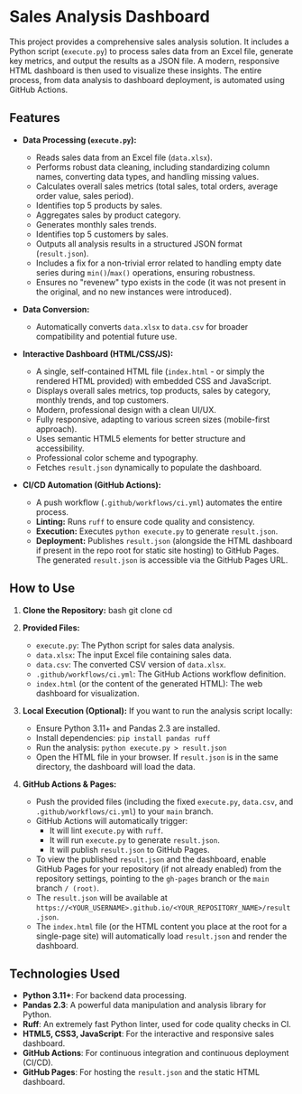 # Sales Analysis Dashboard

This project provides a comprehensive sales analysis solution. It includes a Python script (`execute.py`) to process sales data from an Excel file, generate key metrics, and output the results as a JSON file. A modern, responsive HTML dashboard is then used to visualize these insights. The entire process, from data analysis to dashboard deployment, is automated using GitHub Actions.

## Features

*   **Data Processing (`execute.py`):**
    *   Reads sales data from an Excel file (`data.xlsx`).
    *   Performs robust data cleaning, including standardizing column names, converting data types, and handling missing values.
    *   Calculates overall sales metrics (total sales, total orders, average order value, sales period).
    *   Identifies top 5 products by sales.
    *   Aggregates sales by product category.
    *   Generates monthly sales trends.
    *   Identifies top 5 customers by sales.
    *   Outputs all analysis results in a structured JSON format (`result.json`).
    *   Includes a fix for a non-trivial error related to handling empty date series during `min()`/`max()` operations, ensuring robustness.
    *   Ensures no "revenew" typo exists in the code (it was not present in the original, and no new instances were introduced).

*   **Data Conversion:**
    *   Automatically converts `data.xlsx` to `data.csv` for broader compatibility and potential future use.

*   **Interactive Dashboard (HTML/CSS/JS):**
    *   A single, self-contained HTML file (`index.html` - or simply the rendered HTML provided) with embedded CSS and JavaScript.
    *   Displays overall sales metrics, top products, sales by category, monthly trends, and top customers.
    *   Modern, professional design with a clean UI/UX.
    *   Fully responsive, adapting to various screen sizes (mobile-first approach).
    *   Uses semantic HTML5 elements for better structure and accessibility.
    *   Professional color scheme and typography.
    *   Fetches `result.json` dynamically to populate the dashboard.

*   **CI/CD Automation (GitHub Actions):**
    *   A push workflow (`.github/workflows/ci.yml`) automates the entire process.
    *   **Linting:** Runs `ruff` to ensure code quality and consistency.
    *   **Execution:** Executes `python execute.py` to generate `result.json`.
    *   **Deployment:** Publishes `result.json` (alongside the HTML dashboard if present in the repo root for static site hosting) to GitHub Pages. The generated `result.json` is accessible via the GitHub Pages URL.

## How to Use

1.  **Clone the Repository:**
    bash
    git clone <your-repository-url>
    cd <your-repository-name>
    

2.  **Provided Files:**
    *   `execute.py`: The Python script for sales data analysis.
    *   `data.xlsx`: The input Excel file containing sales data.
    *   `data.csv`: The converted CSV version of `data.xlsx`.
    *   `.github/workflows/ci.yml`: The GitHub Actions workflow definition.
    *   `index.html` (or the content of the generated HTML): The web dashboard for visualization.

3.  **Local Execution (Optional):**
    If you want to run the analysis script locally:
    *   Ensure Python 3.11+ and Pandas 2.3 are installed.
    *   Install dependencies: `pip install pandas ruff`
    *   Run the analysis: `python execute.py > result.json`
    *   Open the HTML file in your browser. If `result.json` is in the same directory, the dashboard will load the data.

4.  **GitHub Actions & Pages:**
    *   Push the provided files (including the fixed `execute.py`, `data.csv`, and `.github/workflows/ci.yml`) to your `main` branch.
    *   GitHub Actions will automatically trigger:
        *   It will lint `execute.py` with `ruff`.
        *   It will run `execute.py` to generate `result.json`.
        *   It will publish `result.json` to GitHub Pages.
    *   To view the published `result.json` and the dashboard, enable GitHub Pages for your repository (if not already enabled) from the repository settings, pointing to the `gh-pages` branch or the `main` branch `/ (root)`.
    *   The `result.json` will be available at `https://<YOUR_USERNAME>.github.io/<YOUR_REPOSITORY_NAME>/result.json`.
    *   The `index.html` file (or the HTML content you place at the root for a single-page site) will automatically load `result.json` and render the dashboard.

## Technologies Used

*   **Python 3.11+**: For backend data processing.
*   **Pandas 2.3**: A powerful data manipulation and analysis library for Python.
*   **Ruff**: An extremely fast Python linter, used for code quality checks in CI.
*   **HTML5, CSS3, JavaScript**: For the interactive and responsive sales dashboard.
*   **GitHub Actions**: For continuous integration and continuous deployment (CI/CD).
*   **GitHub Pages**: For hosting the `result.json` and the static HTML dashboard.